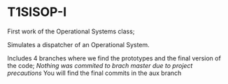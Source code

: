 # T1SISOP-I

First work of the Operational Systems class;

Simulates a dispatcher of an Operational System. 

Includes 4 branches where we find the prototypes and the final version of the code;
  *Nothing was commited to brach master due to project precautions*
You will find the final commits in the aux branch
